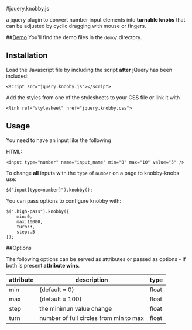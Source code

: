 #jquery.knobby.js

a jquery plugin to convert number input elements into **turnable knobs** that can be adjusted by cyclic dragging with mouse or fingers.

##[Demo](http://codeblock.at/jquery-knobby/demo/)
You'll find the demo files in the `demo/` directory.

## Installation 

Load the Javascript file by including the script **after** jQuery has been included:

    <script src="jquery.knobby.js"></script>


Add the styles from one of the stylesheets to your CSS file or link it with

    <link rel="stylesheet" href="jquery.knobby.css">



## Usage

You need to have an input like the following

HTML:

    <input type="number" name="input_name" min="0" max="10" value="5" />



To change **all** inputs with the `type` of `number` on a page to knobby-knobs use:

    $("input[type=number]").knobby();
    
You can pass options to configure knobby with: 

    $(".high-pass").knobby({
        min:0,
        max:10000,
        turn:3,
        step:.5
    });

##Options

The following options can be served as attributes or passed as options - if both is present **attribute wins**.

|attribute | description    |  type |
|-----|-----|-----|
| min | (default = 0)    | float |
| max | (default = 100)  | float |
| step | the minimun value change | float |
| turn | number of full circles from min to max | float |
